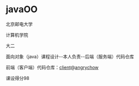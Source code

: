 # javaOO

北京邮电大学

计算机学院

大二

面向对象（java）课程设计--本人负责--后端（服务端）代码仓库

前端（客户端）代码仓库：[client](https://github.com/angrychow/javaoo-course-design-client)@[angrychow](https://github.com/angrychow)

课设得分98
